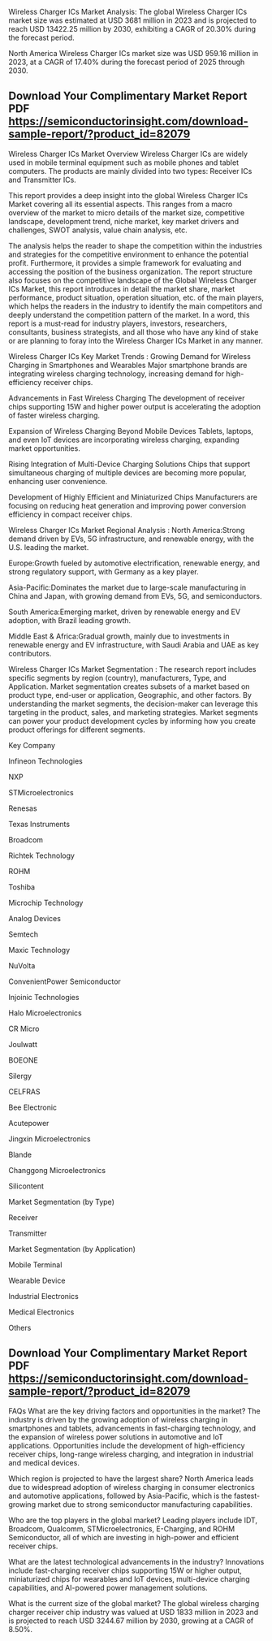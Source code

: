 Wireless Charger ICs Market Analysis:
The global Wireless Charger ICs market size was estimated at USD 3681 million in 2023 and is projected to reach USD 13422.25 million by 2030, exhibiting a CAGR of 20.30% during the forecast period.

North America Wireless Charger ICs market size was USD 959.16 million in 2023, at a CAGR of 17.40% during the forecast period of 2025 through 2030.

## Download Your Complimentary Market  Report PDF https://semiconductorinsight.com/download-sample-report/?product_id=82079 

Wireless Charger ICs Market Overview
Wireless Charger ICs are widely used in mobile terminal equipment such as mobile phones and tablet computers. The products are mainly divided into two types: Receiver ICs and Transmitter ICs.

This report provides a deep insight into the global Wireless Charger ICs Market covering all its essential aspects. This ranges from a macro overview of the market to micro details of the market size, competitive landscape, development trend, niche market, key market drivers and challenges, SWOT analysis, value chain analysis, etc.

The analysis helps the reader to shape the competition within the industries and strategies for the competitive environment to enhance the potential profit. Furthermore, it provides a simple framework for evaluating and accessing the position of the business organization. The report structure also focuses on the competitive landscape of the Global Wireless Charger ICs Market, this report introduces in detail the market share, market performance, product situation, operation situation, etc. of the main players, which helps the readers in the industry to identify the main competitors and deeply understand the competition pattern of the market.
In a word, this report is a must-read for industry players, investors, researchers, consultants, business strategists, and all those who have any kind of stake or are planning to foray into the Wireless Charger ICs Market in any manner.

Wireless Charger ICs Key Market Trends  :
Growing Demand for Wireless Charging in Smartphones and Wearables
Major smartphone brands are integrating wireless charging technology, increasing demand for high-efficiency receiver chips.

Advancements in Fast Wireless Charging
The development of receiver chips supporting 15W and higher power output is accelerating the adoption of faster wireless charging.

Expansion of Wireless Charging Beyond Mobile Devices
Tablets, laptops, and even IoT devices are incorporating wireless charging, expanding market opportunities.

Rising Integration of Multi-Device Charging Solutions
Chips that support simultaneous charging of multiple devices are becoming more popular, enhancing user convenience.

Development of Highly Efficient and Miniaturized Chips
Manufacturers are focusing on reducing heat generation and improving power conversion efficiency in compact receiver chips.

Wireless Charger ICs Market Regional Analysis :
North America:Strong demand driven by EVs, 5G infrastructure, and renewable energy, with the U.S. leading the market.

Europe:Growth fueled by automotive electrification, renewable energy, and strong regulatory support, with Germany as a key player.

Asia-Pacific:Dominates the market due to large-scale manufacturing in China and Japan, with growing demand from EVs, 5G, and semiconductors.

South America:Emerging market, driven by renewable energy and EV adoption, with Brazil leading growth.

Middle East & Africa:Gradual growth, mainly due to investments in renewable energy and EV infrastructure, with Saudi Arabia and UAE as key contributors.

Wireless Charger ICs Market Segmentation :
The research report includes specific segments by region (country), manufacturers, Type, and Application. Market segmentation creates subsets of a market based on product type, end-user or application, Geographic, and other factors. By understanding the market segments, the decision-maker can leverage this targeting in the product, sales, and marketing strategies. Market segments can power your product development cycles by informing how you create product offerings for different segments.

Key Company

Infineon Technologies

NXP

STMicroelectronics

Renesas

Texas Instruments

Broadcom

Richtek Technology

ROHM

Toshiba

Microchip Technology

Analog Devices

Semtech

Maxic Technology

NuVolta

ConvenientPower Semiconductor

Injoinic Technologies

Halo Microelectronics

CR Micro

Joulwatt

BOEONE

Silergy

CELFRAS

Bee Electronic

Acutepower

Jingxin Microelectronics

Blande

Changgong Microelectronics

Silicontent

Market Segmentation (by Type)

Receiver

Transmitter

Market Segmentation (by Application)

Mobile Terminal

Wearable Device

Industrial Electronics

Medical Electronics

Others


## Download Your Complimentary Market  Report PDF https://semiconductorinsight.com/download-sample-report/?product_id=82079 

FAQs
What are the key driving factors and opportunities in the market?
The industry is driven by the growing adoption of wireless charging in smartphones and tablets, advancements in fast-charging technology, and the expansion of wireless power solutions in automotive and IoT applications. Opportunities include the development of high-efficiency receiver chips, long-range wireless charging, and integration in industrial and medical devices.


Which region is projected to have the largest share?
North America leads due to widespread adoption of wireless charging in consumer electronics and automotive applications, followed by Asia-Pacific, which is the fastest-growing market due to strong semiconductor manufacturing capabilities.


Who are the top players in the global market?
Leading players include IDT, Broadcom, Qualcomm, STMicroelectronics, E-Charging, and ROHM Semiconductor, all of which are investing in high-power and efficient receiver chips.


What are the latest technological advancements in the industry?
Innovations include fast-charging receiver chips supporting 15W or higher output, miniaturized chips for wearables and IoT devices, multi-device charging capabilities, and AI-powered power management solutions.


What is the current size of the global market?
The global wireless charging charger receiver chip industry was valued at USD 1833 million in 2023 and is projected to reach USD 3244.67 million by 2030, growing at a CAGR of 8.50%.

